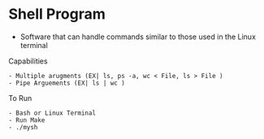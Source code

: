 # Shell Program
* Software that can handle commands similar to those used in the Linux terminal

Capabilities

	- Multiple arugments (EX| ls, ps -a, wc < File, ls > File )
	- Pipe Arguements (EX| ls | wc )
To Run

	- Bash or Linux Terminal
	- Run Make
	- ./mysh
